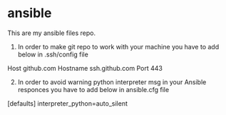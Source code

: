 # ansible

This are my ansible files repo.


1. In order to make git repo to work with your machine you have to add below in .ssh/config file

Host github.com
 Hostname ssh.github.com
 Port 443

2. In order to avoid warning python interpreter msg in your Ansible responces you have to add below in ansible.cfg file

[defaults]
interpreter_python=auto_silent  

